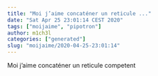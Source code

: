 ```yaml
---
title: "Moi j’aime concaténer un reticule ..."
date: "Sat Apr 25 23:01:14 CEST 2020"
tags: ["moijaime", "pipotron"]
author: m1ch3l
categories: ["generated"]
slug: "moijaime/2020-04-25-23:01:14"
---
```


Moi j’aime concaténer un reticule competent
